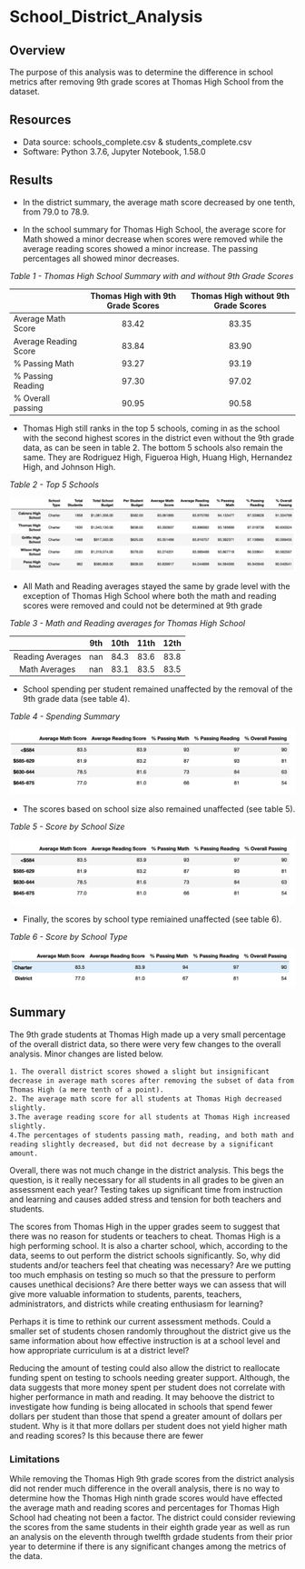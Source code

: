 # School_District_Analysis


## Overview

The purpose of this analysis was to determine the difference in school metrics after removing 9th grade scores at Thomas High School from the dataset.


## Resources

- Data source: schools_complete.csv & students_complete.csv
- Software: Python 3.7.6, Jupyter Notebook, 1.58.0

## Results

* In the district summary, the average math score decreased by one tenth, from 79.0 to 78.9.

* In the school summary for Thomas High School, the average score for Math showed a minor decrease when scores were removed while the average reading scores showed a minor increase. The passing percentages all showed minor decreases. 

*Table 1 - Thomas High School Summary with and without 9th Grade Scores*

|                      |Thomas High with 9th Grade Scores | Thomas High without 9th Grade Scores|
|----------------------|:-----:|:-----:|
| Average Math Score   | 83.42 | 83.35 |
| Average Reading Score| 83.84 | 83.90 |
| % Passing Math       | 93.27 | 93.19 |
| % Passing Reading    | 97.30 | 97.02 |
| % Overall passing    | 90.95 | 90.58 |

* Thomas High still ranks in the top 5 schools, coming in as the school with the second highest scores in the district even without the 9th grade data, as can be seen in table 2. The bottom 5 schools also remain the same. They are Rodriguez High, Figueroa High, Huang High, Hernandez High, and Johnson High.

*Table 2 - Top 5 Schools*

![top_5_no_9th](https://github.com/jisellejones/School_District_Analysis/blob/main/Resources/top_5_no_9th.png)

* All Math and Reading averages stayed the same by grade level with the exception of Thomas High School where both the math and reading scores were removed and could not be determined at 9th grade

*Table 3 - Math and Reading averages for Thomas High School*

|        | 9th | 10th | 11th | 12th |
|:------:|:---:|:----:|:----:|:----:|
|Reading Averages| nan | 84.3 | 83.6 | 83.8 |
|Math Averages | nan | 83.1 | 83.5 | 83.5|

* School spending per student remained unaffected by the removal of the 9th grade data (see table 4).

*Table 4 - Spending Summary*

![spending_summary_no_9th](https://github.com/jisellejones/School_District_Analysis/blob/main/Resources/spending_summary_no_9th.png)

* The scores based on school size also remained unaffected (see table 5).

*Table 5 - Score by School Size*

![score_by_size_no_9th](https://github.com/jisellejones/School_District_Analysis/blob/main/Resources/spending_summary_no_9th.png)

* Finally, the scores by school type remiained unaffected (see table 6).

*Table 6 - Score by School Type*

![score_by_type_no_9th](https://github.com/jisellejones/School_District_Analysis/blob/main/Resources/score_by_type_no_9th.png)


## Summary

The 9th grade students at Thomas High made up a very small percentage of the overall district data, so there were very few changes to the overall analysis. Minor changes are listed below.

    1. The overall district scores showed a slight but insignificant decrease in average math scores after removing the subset of data from Thomas High (a mere tenth of a point).
    2. The average math score for all students at Thomas High decreased slightly.
    3.The average reading score for all students at Thomas High increased slightly.
    4.The percentages of students passing math, reading, and both math and reading slightly decreased, but did not decrease by a significant amount.
    
Overall, there was not much change in the district analysis. This begs the question, is it really necessary for all students in all grades to be given an assessment each year? Testing takes up significant time from instruction and learning and causes added stress and tension for both teachers and students. 

The scores from Thomas High in the upper grades seem to suggest that there was no reason for students or teachers to cheat. Thomas High is a high performing school. It is also a charter school, which, according to the data, seems to out perform the district schools significantly. So, why did students and/or teachers feel that cheating was necessary? Are we putting too much emphasis on testing so much so that the pressure to perform causes unethical decisions? Are there better ways we can assess that will give more valuable information to students, parents, teachers, administrators, and districts while creating enthusiasm for learning?

Perhaps it is time to rethink our current assessment methods. Could a smaller set of students chosen randomly throughout the district give us the same information about how effective instruction is at a school level and how appropriate curriculum is at a district level? 

Reducing the amount of testing could also allow the district to reallocate funding spent on testing to schools needing greater support. Although, the data suggests that more money spent per student does not correlate with higher performance in math and reading. It may behoove the district to investigate how funding is being allocated in schools that spend fewer dollars per student than those that spend a greater amount of dollars per student. Why is it that more dollars per student does not yield higher math and reading scores? Is this because there are fewer 

### Limitations

While removing the Thomas High 9th grade scores from the district analysis did not render much difference in the overall analysis, there is no way to determine how the Thomas High ninth grade scores would have effected the average math and reading scores and percentages for Thomas High School had cheating not been a factor. The district could consider reviewing the scores from the same students in their eighth grade year as well as run an analysis on the eleventh through twelfth grdade students from their prior year to determine if there is any significant changes among the metrics of the data.
